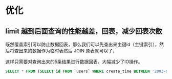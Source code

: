 # 优化

## limit 越到后面查询的性能越差，回表，减少回表次数

既然覆盖索引可以防止数据回表，那么我们可以先查出来主键id（主键索引），然后将查出来的数据作为临时表然后 JOIN 原表就可以了，

这样只需要对查询出来的5条结果进行数据回表，大幅减少了IO操作。

```sql
SELECT * FROM (SELECT id FROM `users` WHERE create_time BETWEEN '2003-01-02' AND '2005-12-12' LIMIT 10000, 5) AS temp INNER JOIN `users` u ON u.id = temp.id;
```
